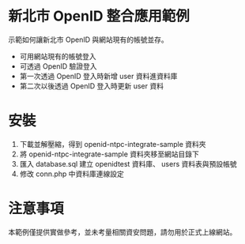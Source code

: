 # 新北市 OpenID 整合應用範例

示範如何讓新北市 OpenID 與網站現有的帳號並存。

  - 可用網站現有的帳號登入
  - 可透過 OpenID 驗證登入
  - 第一次透過 OpenID 登入時新增 user 資料進資料庫
  - 第二次以後透過 OpenID 登入時更新 user 資料

# 安裝

1. 下載並解壓縮，得到 openid-ntpc-integrate-sample 資料夾
2. 將 openid-ntpc-integrate-sample 資料夾移至網站目錄下
3. 匯入 database.sql 建立 openidtest 資料庫、 users 資料表與預設帳號
4. 修改 conn.php 中資料庫連線設定

# 注意事項

本範例僅提供實做參考，並未考量相關資安問題，請勿用於正式上線網站。
